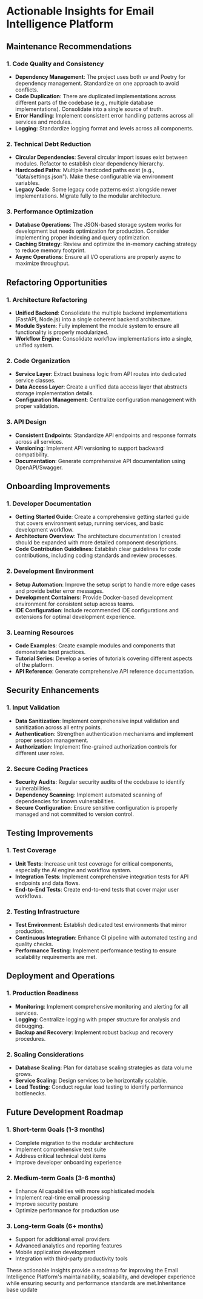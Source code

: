 # Actionable Insights for Email Intelligence Platform

## Maintenance Recommendations

### 1. Code Quality and Consistency
- **Dependency Management**: The project uses both `uv` and Poetry for dependency management. Standardize on one approach to avoid conflicts.
- **Code Duplication**: There are duplicated implementations across different parts of the codebase (e.g., multiple database implementations). Consolidate into a single source of truth.
- **Error Handling**: Implement consistent error handling patterns across all services and modules.
- **Logging**: Standardize logging format and levels across all components.

### 2. Technical Debt Reduction
- **Circular Dependencies**: Several circular import issues exist between modules. Refactor to establish clear dependency hierarchy.
- **Hardcoded Paths**: Multiple hardcoded paths exist (e.g., "data/settings.json"). Make these configurable via environment variables.
- **Legacy Code**: Some legacy code patterns exist alongside newer implementations. Migrate fully to the modular architecture.

### 3. Performance Optimization
- **Database Operations**: The JSON-based storage system works for development but needs optimization for production. Consider implementing proper indexing and query optimization.
- **Caching Strategy**: Review and optimize the in-memory caching strategy to reduce memory footprint.
- **Async Operations**: Ensure all I/O operations are properly async to maximize throughput.

## Refactoring Opportunities

### 1. Architecture Refactoring
- **Unified Backend**: Consolidate the multiple backend implementations (FastAPI, Node.js) into a single coherent backend architecture.
- **Module System**: Fully implement the module system to ensure all functionality is properly modularized.
- **Workflow Engine**: Consolidate workflow implementations into a single, unified system.

### 2. Code Organization
- **Service Layer**: Extract business logic from API routes into dedicated service classes.
- **Data Access Layer**: Create a unified data access layer that abstracts storage implementation details.
- **Configuration Management**: Centralize configuration management with proper validation.

### 3. API Design
- **Consistent Endpoints**: Standardize API endpoints and response formats across all services.
- **Versioning**: Implement API versioning to support backward compatibility.
- **Documentation**: Generate comprehensive API documentation using OpenAPI/Swagger.

## Onboarding Improvements

### 1. Developer Documentation
- **Getting Started Guide**: Create a comprehensive getting started guide that covers environment setup, running services, and basic development workflow.
- **Architecture Overview**: The architecture documentation I created should be expanded with more detailed component descriptions.
- **Code Contribution Guidelines**: Establish clear guidelines for code contributions, including coding standards and review processes.

### 2. Development Environment
- **Setup Automation**: Improve the setup script to handle more edge cases and provide better error messages.
- **Development Containers**: Provide Docker-based development environment for consistent setup across teams.
- **IDE Configuration**: Include recommended IDE configurations and extensions for optimal development experience.

### 3. Learning Resources
- **Code Examples**: Create example modules and components that demonstrate best practices.
- **Tutorial Series**: Develop a series of tutorials covering different aspects of the platform.
- **API Reference**: Generate comprehensive API reference documentation.

## Security Enhancements

### 1. Input Validation
- **Data Sanitization**: Implement comprehensive input validation and sanitization across all entry points.
- **Authentication**: Strengthen authentication mechanisms and implement proper session management.
- **Authorization**: Implement fine-grained authorization controls for different user roles.

### 2. Secure Coding Practices
- **Security Audits**: Regular security audits of the codebase to identify vulnerabilities.
- **Dependency Scanning**: Implement automated scanning of dependencies for known vulnerabilities.
- **Secure Configuration**: Ensure sensitive configuration is properly managed and not committed to version control.

## Testing Improvements

### 1. Test Coverage
- **Unit Tests**: Increase unit test coverage for critical components, especially the AI engine and workflow system.
- **Integration Tests**: Implement comprehensive integration tests for API endpoints and data flows.
- **End-to-End Tests**: Create end-to-end tests that cover major user workflows.

### 2. Testing Infrastructure
- **Test Environment**: Establish dedicated test environments that mirror production.
- **Continuous Integration**: Enhance CI pipeline with automated testing and quality checks.
- **Performance Testing**: Implement performance testing to ensure scalability requirements are met.

## Deployment and Operations

### 1. Production Readiness
- **Monitoring**: Implement comprehensive monitoring and alerting for all services.
- **Logging**: Centralize logging with proper structure for analysis and debugging.
- **Backup and Recovery**: Implement robust backup and recovery procedures.

### 2. Scaling Considerations
- **Database Scaling**: Plan for database scaling strategies as data volume grows.
- **Service Scaling**: Design services to be horizontally scalable.
- **Load Testing**: Conduct regular load testing to identify performance bottlenecks.

## Future Development Roadmap

### 1. Short-term Goals (1-3 months)
- Complete migration to the modular architecture
- Implement comprehensive test suite
- Address critical technical debt items
- Improve developer onboarding experience

### 2. Medium-term Goals (3-6 months)
- Enhance AI capabilities with more sophisticated models
- Implement real-time email processing
- Improve security posture
- Optimize performance for production use

### 3. Long-term Goals (6+ months)
- Support for additional email providers
- Advanced analytics and reporting features
- Mobile application development
- Integration with third-party productivity tools

These actionable insights provide a roadmap for improving the Email Intelligence Platform's maintainability, scalability, and developer experience while ensuring security and performance standards are met.Inheritance base update
